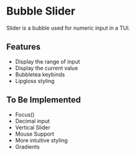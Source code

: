 # Bubble Slider

Slider is a bubble used for numeric input in a TUI.

## Features

- Display the range of input
- Display the current value
- Bubbletea keybinds
- Lipgloss styling

## To Be Implemented

- Focus()
- Decimal input
- Vertical Slider
- Mouse Support
- More intuitive styling
- Gradients
